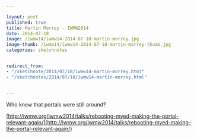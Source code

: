 ```yaml
---

layout: post
published: true
title: Martin Morrey - IWMW2014
date: 2014-07-18
image: /iwmw14/iwmw14-2014-07-18-martin-morrey.jpg
image-thumb: /iwmw14/iwmw14-2014-07-18-martin-morrey-thumb.jpg
categories: sketchnotes


redirect_from:
- "/sketchnote/2014/07/18/iwmw14-martin-morrey.html"
- "/sketchnotes/2014/07/18/iwmw14-martin-morrey.html"


---
```


Who knew that portals were still around?

[http://iwmw.org/iwmw2014/talks/rebooting-myed-making-the-portal-relevant-again/](http://iwmw.org/iwmw2014/talks/rebooting-myed-making-the-portal-relevant-again/)
